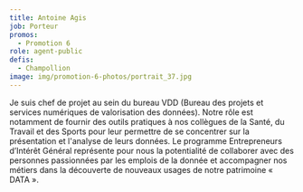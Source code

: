 ```yaml
---
title: Antoine Agis
job: Porteur
promos:
  - Promotion 6
role: agent-public
defis:
  - Champollion
image: img/promotion-6-photos/portrait_37.jpg
---
```


Je suis chef de projet au sein du bureau VDD (Bureau des projets et services numériques de valorisation des données). Notre rôle est notamment de fournir des outils pratiques à nos collègues de la Santé, du Travail et des Sports pour leur permettre de se concentrer sur la présentation et l'analyse de leurs données.
Le programme Entrepreneurs d’Intérêt Général représente pour nous la potentialité de collaborer avec des personnes passionnées par les emplois de la donnée et accompagner nos métiers dans la découverte de nouveaux usages de notre patrimoine « DATA ».  

